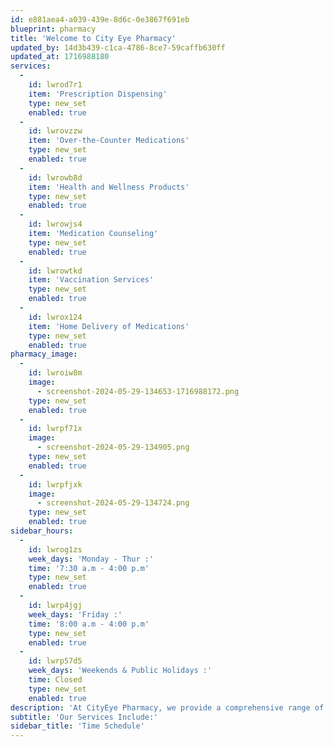 ```yaml
---
id: e881aea4-a039-439e-8d6c-0e3867f691eb
blueprint: pharmacy
title: 'Welcome to City Eye Pharmacy'
updated_by: 14d3b439-c1ca-4786-8ce7-59caffb630ff
updated_at: 1716988180
services:
  -
    id: lwrod7r1
    item: 'Prescription Dispensing'
    type: new_set
    enabled: true
  -
    id: lwrovzzw
    item: 'Over-the-Counter Medications'
    type: new_set
    enabled: true
  -
    id: lwrowb8d
    item: 'Health and Wellness Products'
    type: new_set
    enabled: true
  -
    id: lwrowjs4
    item: 'Medication Counseling'
    type: new_set
    enabled: true
  -
    id: lwrowtkd
    item: 'Vaccination Services'
    type: new_set
    enabled: true
  -
    id: lwrox124
    item: 'Home Delivery of Medications'
    type: new_set
    enabled: true
pharmacy_image:
  -
    id: lwroiw8m
    image:
      - screenshot-2024-05-29-134653-1716988172.png
    type: new_set
    enabled: true
  -
    id: lwrpf71x
    image:
      - screenshot-2024-05-29-134905.png
    type: new_set
    enabled: true
  -
    id: lwrpfjxk
    image:
      - screenshot-2024-05-29-134724.png
    type: new_set
    enabled: true
sidebar_hours:
  -
    id: lwrog1zs
    week_days: 'Monday - Thur :'
    time: '7:30 a.m - 4:00 p.m'
    type: new_set
    enabled: true
  -
    id: lwrp4jgj
    week_days: 'Friday :'
    time: '8:00 a.m - 4:00 p.m'
    type: new_set
    enabled: true
  -
    id: lwrp57d5
    week_days: 'Weekends & Public Holidays :'
    time: Closed
    type: new_set
    enabled: true
description: 'At CityEye Pharmacy, we provide a comprehensive range of pharmaceutical services and products to meet your healthcare needs. Our experienced pharmacists are here to offer you personalized advice and support.'
subtitle: 'Our Services Include:'
sidebar_title: 'Time Schedule'
---
```

